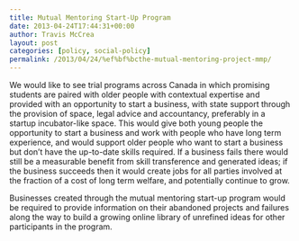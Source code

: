 ```yaml
---
title: Mutual Mentoring Start-Up Program
date: 2013-04-24T17:44:31+00:00
author: Travis McCrea
layout: post
categories: [policy, social-policy]
permalink: /2013/04/24/%ef%bf%bcthe-mutual-mentoring-project-mmp/
---
```

We would like to see trial programs across Canada in which promising students are paired with older people with contextual expertise and provided with an opportunity to start a business, with state support through the provision of space, legal advice and accountancy, preferably in a startup incubator-like space. This would give both young people the opportunity to start a business and work with people who have long term experience, and would support older people who want to start a business but don&#8217;t have the up-to-date skills required. If a business fails there would still be a measurable benefit from skill transference and generated ideas; if the business succeeds then it would create jobs for all parties involved at the fraction of a cost of long term welfare, and potentially continue to grow.

Businesses created through the mutual mentoring start-up program would be required to provide information on their abandoned projects and failures along the way to build a growing online library of unrefined ideas for other participants in the program.